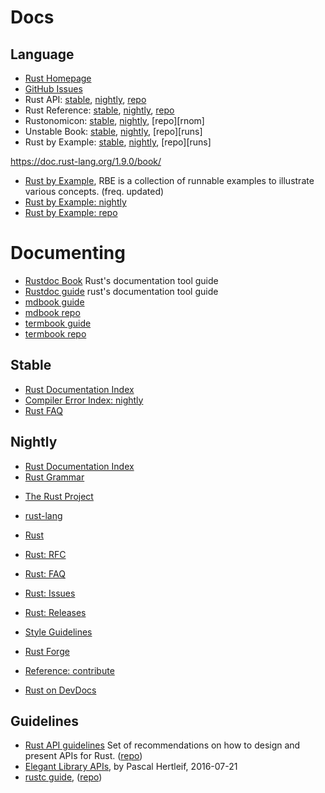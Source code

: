 # Docs


## Language

- [Rust Homepage][rust]
- [GitHub Issues][rlgi]
- Rust API: [stable][sapi], [nightly][napi], [repo][rapi]
- Rust Reference: [stable][sref], [nightly][nref], [repo][rref]
- Rustonomicon: [stable][snom], [nightly][nnom], [repo][rnom]
- Unstable Book: [stable][suns], [nightly][nuns], [repo][runs]
- Rust by Example: [stable][suns], [nightly][nuns], [repo][runs]


https://doc.rust-lang.org/1.9.0/book/


- [Rust by Example](https://rustbyexample.com), 
  RBE is a collection of runnable examples to illustrate various concepts. (freq. updated)
- [Rust by Example: nightly](https://doc.rust-lang.org/nightly/rust-by-example/)
- [Rust by Example: repo](https://github.com/rust-lang/rust-by-example)


# Documenting
- [Rustdoc Book][sdoc] Rust's documentation tool guide
- [Rustdoc guide][ndoc] rust's documentation tool guide
- [mdbook guide](https://rust-lang-nursery.github.io/mdBook/)
- [mdbook repo](https://github.com/rust-lang-nursery/mdBook)
- [termbook guide](https://byron.github.io/termbook/)
- [termbook repo](https://github.com/Byron/termbook)


## Stable
- [Rust Documentation Index](https://www.rust-lang.org/en-US/documentation.html)
- [Compiler Error Index: nightly](https://doc.rust-lang.org/nightly/error-index.html)
- [Rust FAQ](https://www.rust-lang.org/en-US/faq.html)


## Nightly
- [Rust Documentation Index](https://doc.rust-lang.org/nightly/)
- [Rust Grammar](https://doc.rust-lang.org/nightly/grammar.html)


[rust]: https://www.rust-lang.org
[sapi]: https://doc.rust-lang.org/std/
[napi]: https://doc.rust-lang.org/nightly/std/
[rapi]: https://github.com/rust-lang/rust

[sref]: https://doc.rust-lang.org/reference
[nref]: https://doc.rust-lang.org/nightly/reference
[rref]: https://github.com/rust-lang-nursery/reference

[snom]: https://doc.rust-lang.org/nomicon
[nnom]: https://doc.rust-lang.org/nightly/nomicon
[gnom]: https://github.com/rust-lang-nursery/nomicon

[suns]: https://doc.rust-lang.org/unstable-book/
[nuns]: https://doc.rust-lang.org/nightly/unstable-book/
[guns]: https://github.com/rust-lang/rust/tree/master/src/doc/unstable-book


[rlgi]: https://github.com/rust-lang/rust/issues/

[sdoc]: https://doc.rust-lang.org/rustdoc/
[ndoc]: https://doc.rust-lang.org/nightly/rustdoc/

[orrp]: https://www.rust-lang.org/en-US/friends.html
[sfaq]: https://www.rust-lang.org/en-US/faq.html



- [The Rust Project](https://www.rust-lang.org)
- [rust-lang](https://github.com/rust-lang)
- [Rust](https://github.com/rust-lang/rust)
- [Rust: RFC](https://rust-lang.github.io/rfcs/)
- [Rust: FAQ](https://www.rust-lang.org/en-US/faq.html)
- [Rust: Issues](https://github.com/rust-lang/rust/issues)
- [Rust: Releases](https://github.com/rust-lang/rust/blob/master/RELEASES.md)
- [Style Guidelines](https://doc.rust-lang.org/1.0.0/style/README.html)
- [Rust Forge](https://forge.rust-lang.org/)


- [Reference: contribute](https://github.com/rust-lang-nursery/reference/issues/9)

- [Rust on DevDocs](http://devdocs.io./rust/)




## Guidelines
- [Rust API guidelines](https://rust-lang-nursery.github.io/api-guidelines/)
  Set of recommendations on how to design and present APIs for Rust. 
  ([repo](https://github.com/rust-lang-nursery/api-guidelines))
- [Elegant Library APIs](https://deterministic.space/elegant-apis-in-rust.html),
  by Pascal Hertleif, 2016-07-21
- [rustc guide](https://rust-lang-nursery.github.io/rustc-guide/), 
([repo](https://github.com/rust-lang-nursery/rustc-guide))
